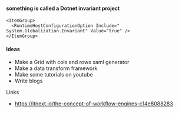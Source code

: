 #### something is called a Dotnet invariant project
```
​<​ItemGroup​>
  <​RuntimeHostConfigurationOption​ ​Include​=​"​System.Globalization.Invariant​"​ ​Value​=​"​true​"​ />
</​ItemGroup​>
```

#### Ideas
- Make a Grid with cols and rows xaml generator
- Make a data transform framework
- Make some tutorials on youtube
- Write blogs



Links
- https://itnext.io/the-concept-of-workflow-engines-c14e8088283
